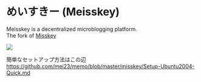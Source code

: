 # めいすきー (Meisskey)

Meisskey is a decentralized microblogging platform.   
The fork of [Misskey](https://github.com/misskey-dev/misskey)

![](https://github.com/mei23/misskey/workflows/Node.js%20CI/badge.svg)

簡単なセットアップ方法はこの辺  
https://github.com/mei23/memo/blob/master/misskey/Setup-Ubuntu2004-Quick.md
